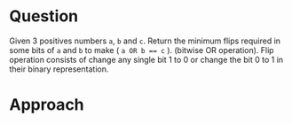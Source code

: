 # Question
Given 3 positives numbers ```a```, ```b``` and ```c```. Return the minimum flips required in some bits of ```a``` and ```b``` to make ( ```a OR b == c``` ). (bitwise OR operation).
Flip operation consists of change any single bit 1 to 0 or change the bit 0 to 1 in their binary representation.

# Approach
